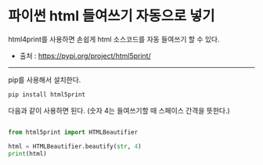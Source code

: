 # 파이썬 html 들여쓰기 자동으로 넣기

html4print를 사용하면 손쉽게 html 소스코드를 자동 들여쓰기 할 수 있다. 

- 출처 : https://pypi.org/project/html5print/

---

pip를 사용해서 설치한다.

```python
pip install html5print
```

다음과 같이 사용하면 된다. (숫자 4는 들여쓰기할 때 스페이스 간격을 뜻한다.)

```python

from html5print import HTMLBeautifier

html = HTMLBeautifier.beautify(str, 4)
print(html)

```

